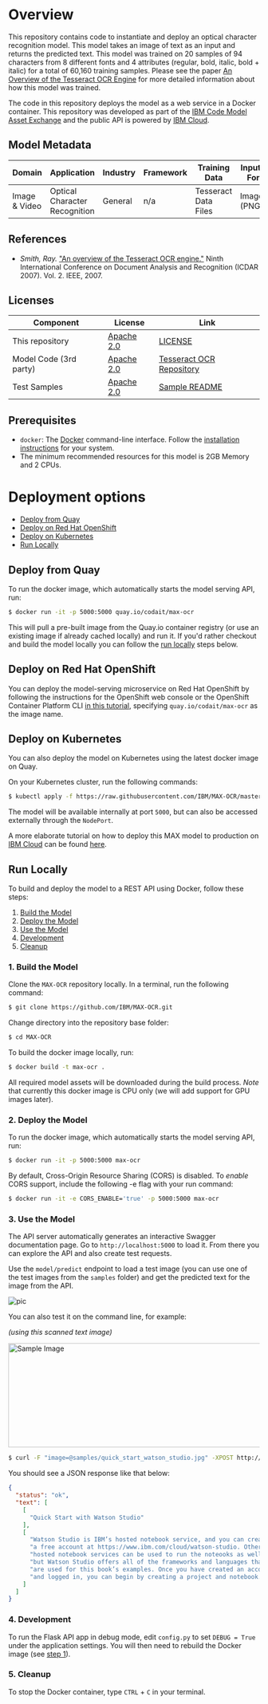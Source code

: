 # Overview

This repository contains code to instantiate and deploy an optical character recognition model. This model takes an
image of text as an input and returns the predicted text. This model was trained on 20 samples of 94 characters from 8
different fonts and 4 attributes (regular, bold, italic, bold + italic) for a total of 60,160 training samples. Please
see the paper [An Overview of the Tesseract OCR Engine](https://storage.googleapis.com/pub-tools-public-publication-data/pdf/33418.pdf)
for more detailed information about how this model was trained.

The code in this repository deploys the model as a web service in a Docker container. This repository was developed as
part of the [IBM Code Model Asset Exchange](https://developer.ibm.com/code/exchanges/models/) and the public API is
powered by [IBM Cloud](https://ibm.biz/Bdz2XM).

## Model Metadata

| Domain        | Application                   | Industry | Framework  | Training Data          | Input Data Format |
|---------------|-------------------------------|----------|------------|------------------------|-------------------|
| Image & Video | Optical Character Recognition | General  | n/a        | Tesseract Data Files   | Image (PNG/JPG)   |


## References

* _Smith, Ray._ ["An overview of the Tesseract OCR engine."](https://storage.googleapis.com/pub-tools-public-publication-data/pdf/33418.pdf)
    Ninth International Conference on Document Analysis and Recognition (ICDAR 2007). Vol. 2. IEEE, 2007.

## Licenses

| Component | License | Link  |
| ------------- | --------  | -------- |
| This repository | [Apache 2.0](https://www.apache.org/licenses/LICENSE-2.0) | [LICENSE](LICENSE) |
| Model Code (3rd party) | [Apache 2.0](https://www.apache.org/licenses/LICENSE-2.0) | [Tesseract OCR Repository](https://github.com/tesseract-ocr/tesseract/blob/master/LICENSE) |
| Test Samples | [Apache 2.0](https://www.apache.org/licenses/LICENSE-2.0) | [Sample README](samples/README.md)

## Prerequisites

* `docker`: The [Docker](https://www.docker.com/) command-line interface. Follow the
[installation instructions](https://docs.docker.com/install/) for your system.
* The minimum recommended resources for this model is 2GB Memory and 2 CPUs.

# Deployment options

* [Deploy from Quay](#deploy-from-quay)
* [Deploy on Red Hat OpenShift](#deploy-on-red-hat-openshift)
* [Deploy on Kubernetes](#deploy-on-kubernetes)
* [Run Locally](#run-locally)

## Deploy from Quay

To run the docker image, which automatically starts the model serving API, run:

```bash
$ docker run -it -p 5000:5000 quay.io/codait/max-ocr
```

This will pull a pre-built image from the Quay.io container registry (or use an existing image if already cached locally) and run it.
If you'd rather checkout and build the model locally you can follow the [run locally](#run-locally) steps below.

## Deploy on Red Hat OpenShift

You can deploy the model-serving microservice on Red Hat OpenShift by following the instructions for the OpenShift web
console or the OpenShift Container Platform CLI [in this
tutorial](https://developer.ibm.com/tutorials/deploy-a-model-asset-exchange-microservice-on-red-hat-openshift/),
specifying `quay.io/codait/max-ocr` as the image name.

## Deploy on Kubernetes

You can also deploy the model on Kubernetes using the latest docker image on Quay.

On your Kubernetes cluster, run the following commands:

```bash
$ kubectl apply -f https://raw.githubusercontent.com/IBM/MAX-OCR/master/max-ocr.yaml
```

The model will be available internally at port `5000`, but can also be accessed externally through the `NodePort`.

A more elaborate tutorial on how to deploy this MAX model to production on [IBM Cloud](https://ibm.biz/Bdz2XM) can be
found [here](http://ibm.biz/max-to-ibm-cloud-tutorial).

## Run Locally

To build and deploy the model to a REST API using Docker, follow these steps:

1. [Build the Model](#1-build-the-model)
2. [Deploy the Model](#2-deploy-the-model)
3. [Use the Model](#3-use-the-model)
4. [Development](#4-development)
5. [Cleanup](#5-cleanup)


### 1. Build the Model

Clone the `MAX-OCR` repository locally. In a terminal, run the following command:

```bash
$ git clone https://github.com/IBM/MAX-OCR.git
```

Change directory into the repository base folder: 

```bash
$ cd MAX-OCR
```

To build the docker image locally, run:

```bash
$ docker build -t max-ocr .
```

All required model assets will be downloaded during the build process. _Note_ that currently this docker image is CPU
only (we will add support for GPU images later).


### 2. Deploy the Model

To run the docker image, which automatically starts the model serving API, run:

```bash
$ docker run -it -p 5000:5000 max-ocr
```

By default, Cross-Origin Resource Sharing (CORS) is disabled. To _enable_ CORS support, include the following -e flag
with your run command:

```bash
$ docker run -it -e CORS_ENABLE='true' -p 5000:5000 max-ocr
```


### 3. Use the Model

The API server automatically generates an interactive Swagger documentation page. Go to `http://localhost:5000` to load
it. From there you can explore the API and also create test requests.

Use the `model/predict` endpoint to load a test image (you can use one of the test images from the `samples` folder) and
get the predicted text for the image from the API.

![pic](/docs/swagger-screenshot.png "Swagger Screenshot")

You can also test it on the command line, for example:

_(using this scanned text image)_

<img src="/samples/quick_start_watson_studio.jpg" width="527" height="209" alt="Sample Image">

```bash
$ curl -F "image=@samples/quick_start_watson_studio.jpg" -XPOST http://localhost:5000/model/predict
```

You should see a JSON response like that below:

```json
{
  "status": "ok",
  "text": [
    [
      "Quick Start with Watson Studio"
    ],
    [
      "Watson Studio is IBM’s hosted notebook service, and you can create",
      "a free account at https://www.ibm.com/cloud/watson-studio. Other",
      "hosted notebook services can be used to run the noteooks as well,",
      "but Watson Studio offers all of the frameworks and languages that",
      "are used for this book’s examples. Once you have created an account",
      "and logged in, you can begin by creating a project and notebook."
    ]
  ]
}
```

### 4. Development

To run the Flask API app in debug mode, edit `config.py` to set `DEBUG = True` under the application settings. You will
then need to rebuild the Docker image (see [step 1](#1-build-the-model)).

### 5. Cleanup

To stop the Docker container, type `CTRL` + `C` in your terminal.
